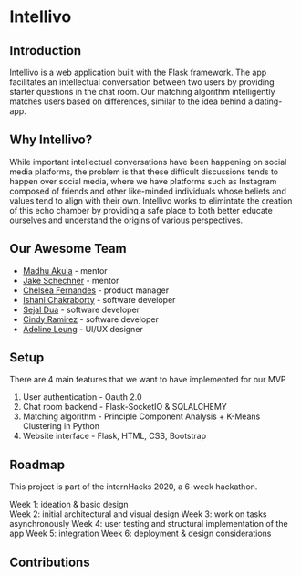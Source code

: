 # Intellivo 

## Introduction

Intellivo is a web application built with the Flask framework. The app facilitates an intellectual conversation between two users by providing starter questions in the chat room. Our matching algorithm intelligently matches users based on differences, similar to the idea behind a dating-app. 

## Why Intellivo?

While important intellectual conversations have been happening on social media platforms, the problem is that these difficult discussions tends to happen over social media, where we have platforms such as Instagram composed of friends and other like-minded individuals whose beliefs and values tend to align with their own. Intellivo works to elimintate the creation of this echo chamber by providing a safe place to both better educate ourselves and understand the origins of various perspectives. 

## Our Awesome Team

* [Madhu Akula](https://github.com/madhuakula) - mentor 
* [Jake Schechner](https://github.com/JSchechner) - mentor 
* [Chelsea Fernandes](https://github.com/ccfernandes) - product manager
* [Ishani Chakraborty](https://github.com/ishani-chakraborty) - software developer
* [Sejal Dua](https://github.com/sejaldua) - software developer
* [Cindy Ramirez](https://github.com/ramir262) - software developer
* [Adeline Leung](https://github.com/adelineleung) - UI/UX designer 

## Setup

There are 4 main features that we want to have implemented for our MVP

1. User authentication - Oauth 2.0  
2. Chat room backend - Flask-SocketIO & SQLALCHEMY 
3. Matching algorithm - Principle Component Analysis + K-Means Clustering in Python 
4. Website interface - Flask, HTML, CSS, Bootstrap 

## Roadmap

This project is part of the internHacks 2020, a 6-week hackathon. 

Week 1: ideation & basic design  
Week 2: initial architectural and visual design 
Week 3: work on tasks asynchronously 
Week 4: user testing and structural implementation of the app
Week 5: integration
Week 6: deployment & design considerations

## Contributions

